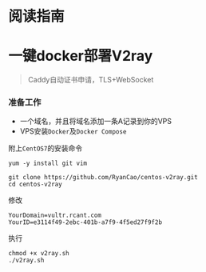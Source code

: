 # 阅读指南

# 一键docker部署V2ray
> Caddy自动证书申请，TLS+WebSocket

### 准备工作
+ 一个域名，并且将域名添加一条A记录到你的VPS
+ VPS安装`Docker`及`Docker Compose`

附上`CentOS7`的安装命令
```
yum -y install git vim
```

```
git clone https://github.com/RyanCao/centos-v2ray.git
cd centos-v2ray
```

修改
```
YourDomain=vultr.rcant.com
YourID=e3114f49-2ebc-401b-a7f9-4f5ed27f9f2b
```

执行
```
chmod +x v2ray.sh
./v2ray.sh 
```
